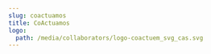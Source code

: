 ```yaml
---
slug: coactuamos
title: CoActuamos
logo:
  path: /media/collaborators/logo-coactuem_svg_cas.svg
---
```

